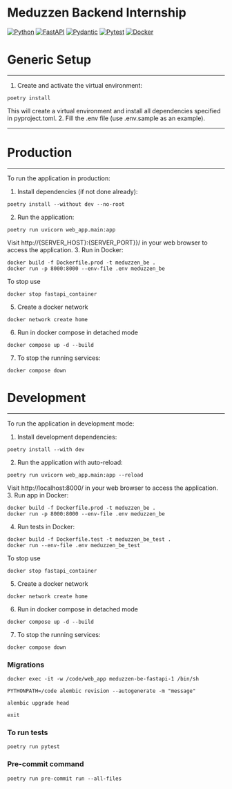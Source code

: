 # Meduzzen Backend Internship
[![Python](https://img.shields.io/badge/-Python-%233776AB?style=for-the-badge&logo=python&logoColor=white&labelColor=0a0a0a)](https://www.python.org/)
[![FastAPI](https://img.shields.io/badge/FastAPI-005571?style=for-the-badge&logo=fastapi&logoColor=white&labelColor=0a0a0a)](https://fastapi.tiangolo.com/)
[![Pydantic](https://img.shields.io/badge/Pydantic-1B5B25?style=for-the-badge&logo=pydantic&logoColor=white&labelColor=0a0a0a)](https://pydantic-docs.helpmanual.io/)
[![Pytest](https://img.shields.io/badge/Pytest-0A9B38?style=for-the-badge&logo=pytest&logoColor=white&labelColor=0a0a0a)](https://pytest.org/)
[![Docker](https://img.shields.io/badge/Docker-2496ED?style=for-the-badge&logo=docker&logoColor=white&labelColor=0a0a0a)](https://www.docker.com/)

# Generic Setup
***
1. Create and activate the virtual environment:
```
poetry install
```
This will create a virtual environment and install all dependencies specified in pyproject.toml.
2. Fill the .env file (use .env.sample as an example).
***
# Production
***
To run the application in production:
1. Install dependencies (if not done already):
```
poetry install --without dev --no-root
```
2. Run the application:
```
poetry run uvicorn web_app.main:app
```
Visit http://{SERVER_HOST}:{SERVER_PORT}}/ in your web browser to access the application.
3. Run in Docker:
```
docker build -f Dockerfile.prod -t meduzzen_be .
docker run -p 8000:8000 --env-file .env meduzzen_be
```
To stop use
```
docker stop fastapi_container
```
5. Create a docker network
```
docker network create home
```
6. Run in docker compose in detached mode
```
docker compose up -d --build
```
7. To stop the running services:
```
docker compose down
```
# Development
***
To run the application in development mode:
1. Install development dependencies:
```
poetry install --with dev
```
2. Run the application with auto-reload:
```
poetry run uvicorn web_app.main:app --reload
```
Visit http://localhost:8000/ in your web browser to access the application.
3. Run app in Docker:
```
docker build -f Dockerfile.prod -t meduzzen_be .
docker run -p 8000:8000 --env-file .env meduzzen_be
```
4. Run tests in Docker:
```
docker build -f Dockerfile.test -t meduzzen_be_test .
docker run --env-file .env meduzzen_be_test
```
To stop use
```
docker stop fastapi_container
```
5. Create a docker network
```
docker network create home
```
6. Run in docker compose in detached mode
```
docker compose up -d --build
```
7. To stop the running services:
```
docker compose down
```
### Migrations
```
docker exec -it -w /code/web_app meduzzen-be-fastapi-1 /bin/sh
```
```
PYTHONPATH=/code alembic revision --autogenerate -m "message"
```
```
alembic upgrade head
```
```
exit
```
### To run tests
```
poetry run pytest
```
### Pre-commit command
```
poetry run pre-commit run --all-files
```
